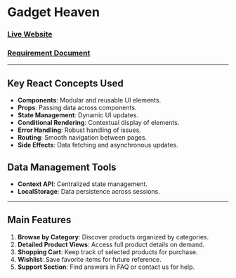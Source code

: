 # Gadget Heaven

### [Live Website](https://gadget-heaven-project1.netlify.app/)

### [Requirement Document](https://github.com/ProgrammingHero1/B10-A8-gadget-heaven/blob/9b9fc639c2a0f9f4fe3b8139cd18c909d177f07a/Batch-10_Assignment-08.pdf)

---

## Key React Concepts Used

- **Components**: Modular and reusable UI elements.
- **Props**: Passing data across components.
- **State Management**: Dynamic UI updates.
- **Conditional Rendering**: Contextual display of elements.
- **Error Handling**: Robust handling of issues.
- **Routing**: Smooth navigation between pages.
- **Side Effects**: Data fetching and asynchronous updates.

## Data Management Tools

- **Context API**: Centralized state management.
- **LocalStorage**: Data persistence across sessions.

---

## Main Features

1. **Browse by Category**: Discover products organized by categories.
2. **Detailed Product Views**: Access full product details on demand.
3. **Shopping Cart**: Keep track of selected products for purchase.
4. **Wishlist**: Save favorite items for future reference.
5. **Support Section**: Find answers in FAQ or contact us for help.
